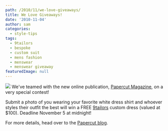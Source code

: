 ```yaml
---
path: /2010/11/we-love-giveaways/
title: We Love Giveaways!
date: '2010-11-04'
author: sam
categories:
  - style-tips
tags:
  - 9tailors
  - bespoke
  - custom suit
  - mens fashion
  - menswear
  - menswear giveaway
featuredImage: null
---
```

[![](http://papercutmag.com/images/uploads/PapercutCover_232x330.jpg)](http://papercutmag.com/images/uploads/PapercutCover_232x330.jpg)
We've teamed with the new online publication, [Papercut Magazine](http://papercutmag.com/index.php/emagazine/), on a very special contest!

Submit a photo of you wearing your favorite white dress shirt and whoever styles their outfit the best will win a FREE [9tailors](http://9tailors.com) custom dress (valued at $100). Deadline November 5 at midnight!

For more details, head over to the [Papercut blog](http://papercutmag.com/index.php/blog/more/giveaway_tuesday_9tailors/).